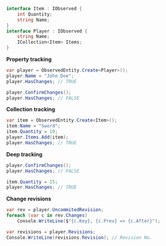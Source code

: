 
```cs
interface Item : IObserved {
    int Quantity;
    string Name;
}
interface Player : IObserved {
    string Name;
    ICollection<Item> Items;
}
```

__Property tracking__
```cs
var player = ObservedEntity.Create<Player>();
player.Name = "John Doe";
player.HasChanges; // TRUE

player.ConfirmChanges(); 
player.HasChanges; // FALSE
```

__Collection tracking__
```cs
var item = ObservedEntity.Create<Item>();
item.Name = "Sword";
item.Quantity = 10;
player.Items.Add(item);
player.HasChanges; // TRUE
```

__Deep tracking__
```cs
player.ConfirmChanges();
player.HasChanges; // FALSE

item.Quantity = 15;
player.HasChanges; // TRUE
```

__Change revisions__
```cs
var rev = player.UncommitedRevision;
foreach (var c in rev.Changes) 
    Console.WriteLine($"{c.Key}, {c.Prev} => {c.After}");

var revisions = player.Revisions;
Console.WriteLine(revisions.Revision); // Revision No.
```
